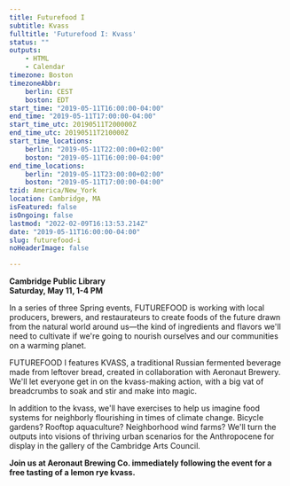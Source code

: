 ```yaml
---
title: Futurefood I
subtitle: Kvass
fulltitle: 'Futurefood I: Kvass'
status: ""
outputs:
    - HTML
    - Calendar
timezone: Boston
timezoneAbbr:
    berlin: CEST
    boston: EDT
start_time: "2019-05-11T16:00:00-04:00"
end_time: "2019-05-11T17:00:00-04:00"
start_time_utc: 20190511T200000Z
end_time_utc: 20190511T210000Z
start_time_locations:
    berlin: "2019-05-11T22:00:00+02:00"
    boston: "2019-05-11T16:00:00-04:00"
end_time_locations:
    berlin: "2019-05-11T23:00:00+02:00"
    boston: "2019-05-11T17:00:00-04:00"
tzid: America/New_York
location: Cambridge, MA
isFeatured: false
isOngoing: false
lastmod: "2022-02-09T16:13:53.214Z"
date: "2019-05-11T16:00:00-04:00"
slug: futurefood-i
noHeaderImage: false

---
```

**Cambridge Public Library<br />
Saturday, May 11, 1-4 PM**

In a series of three Spring events, FUTUREFOOD is working with local producers, brewers, and restaurateurs to create foods of the future drawn from the natural world around us—the kind of ingredients and flavors we'll need to cultivate if we're going to nourish ourselves and our communities on a warming planet.

FUTUREFOOD I features KVASS, a traditional Russian fermented beverage made from leftover bread, created in collaboration with Aeronaut Brewery. We'll let everyone get in on the  kvass-making action, with a big vat of breadcrumbs to soak and stir and make into magic. 

In addition to the kvass, we'll have exercises to help us imagine food systems for neighborly flourishing in times of climate change. Bicycle gardens? Rooftop aquaculture? Neighborhood wind farms? We'll turn the outputs into visions of thriving urban scenarios for the Anthropocene for display in the gallery of the Cambridge Arts Council.

**Join us at Aeronaut Brewing Co. immediately following the event for a free tasting of a lemon rye kvass.**